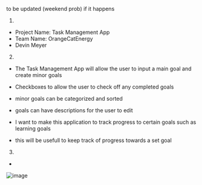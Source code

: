 to be updated (weekend prob) if it happens


1. 
  - Project Name: Task Management App 
  - Team Name: OrangeCatEnergy
  - Devin Meyer
2. 
  - The Task Management App will allow the user to input a main goal and create minor goals
  - Checkboxes to allow the user to check off any completed goals
  - minor goals can be categorized and sorted
  - goals can have descriptions for the user to edit

  - I want to make this application to track progress to certain goals such as learning goals
  - this will be usefull to keep track of progress towards a set goal
3.
  - 
![image](![image](https://github.com/user-attachments/assets/b6522249-3853-49b1-8e7d-5311660e605a))
